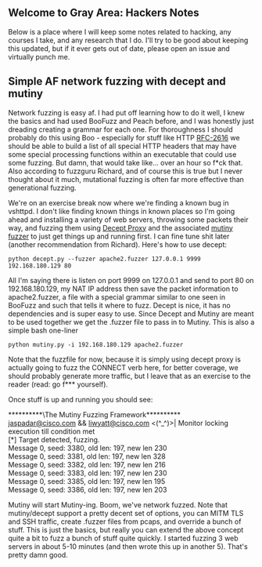## Welcome to Gray Area: Hackers Notes

Below is a place where I will keep some notes related to hacking, any courses I take, and any research that I do. I'll try to be good about keeping this updated, but if it ever gets out of date, please open an issue and virtually punch me.

## Simple AF network fuzzing with decept and mutiny

Network fuzzing is easy af. I had put off learning how to do it well, I knew the basics and had used BooFuzz and Peach before, and I was honestly just dreading creating a grammar for each one. For thoroughness I should probably do this using Boo - especially for stuff like HTTP [RFC-2616](https://tools.ietf.org/html/rfc2616) we should be able to build a list of all special HTTP headers that may have some special processing functions within an executable that could use some fuzzing. But damn, that would take like... over an hour so f\*ck that. Also according to fuzzguru Richard, and of course this is true but I never thought about it much, mutational fuzzing is often far more effective than generational fuzzing. 

We're on an exercise break now where we're finding a known bug in vshttpd. I don't like finding known things in known places so I'm going ahead and installing a variety of web servers, throwing some packets their way, and fuzzing them using [Decept Proxy](https://github.com/Cisco-Talos/Decept) and the associated [mutiny fuzzer](https://github.com/Cisco-Talos/mutiny-fuzzer) to just get things up and running first. I can fine tune shit later (another recommendation from Richard). Here's how to use decept:

`python decept.py --fuzzer apache2.fuzzer 127.0.0.1 9999 192.168.180.129 80`

All I'm saying there is listen on port 9999 on 127.0.0.1 and send to port 80 on 192.168.180.129, my NAT IP address then save the packet information to apache2.fuzzer, a file with a special grammar similar to one seen in BooFuzz and such that tells it where to fuzz. Decept is nice, it has no dependencies and is super easy to use. Since Decept and Mutiny are meant to be used together we get the .fuzzer file to pass in to Mutiny. This is also a simple bash one-liner

`python mutiny.py -i 192.168.180.129 apache2.fuzzer`

Note that the fuzzfile for now, because it is simply using decept proxy is actually going to fuzz the CONNECT verb here, for better coverage, we should probably generate more traffic, but I leave that as an exercise to the reader (read: go f*** yourself).

Once stuff is up and running you should see:

\*\*\*\*\*\*\*\*\*\*\The Mutiny Fuzzing Framework\*\*\*\*\*\*\*\*\*\*\
jaspadar@cisco.com && liwyatt@cisco.com <(^_^)>|
Monitor locking execution till condition met\
[*] Target detected, fuzzing.\
Message 0, seed: 3380, old len: 197, new len 230\
Message 0, seed: 3381, old len: 197, new len 328\
Message 0, seed: 3382, old len: 197, new len 216\
Message 0, seed: 3383, old len: 197, new len 230\
Message 0, seed: 3385, old len: 197, new len 195\
Message 0, seed: 3386, old len: 197, new len 203


Mutiny will start Mutiny-ing. Boom, we've network fuzzed. Note that mutiny/decept support a pretty decent set of options, you can MITM TLS and SSH traffic, create .fuzzer files from pcaps, and override a bunch of stuff. This is just the basics, but really you can extend the above concept quite a bit to fuzz a bunch of stuff quite quickly. I started fuzzing 3 web servers in about 5-10 minutes (and then wrote this up in another 5). That's pretty damn good.
